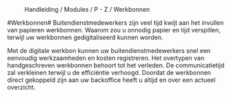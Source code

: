 <properties>
	<page>
		<title>Werkbonnen</title>
	</page>
	<menu>
		<position>Handleiding / Modules / P - Z / Werkbonnen</position> 
		<title>Introductie</title>
	</menu>
</properties>

#Werkbonnen#
<description>Buitendienstmedewerkers zijn veel tijd kwijt aan het invullen van papieren werkbonnen.  Waarom zou u onnodig papier en tijd verspillen, terwijl uw werkbonnen gedigitaliseerd kunnen worden.

Met de digitale werkbon kunnen uw buitendienstmedewerkers snel een eenvoudig werkzaamheden en kosten registreren. Het overtypen van handgeschreven werkbonnen behoort tot het verleden. De communicatietijd zal verkleinen terwijl u de efficiëntie verhoogd. Doordat de werkbonnen direct gekoppeld zijn aan uw backoffice heeft u altijd en over een actueel overzicht.
</description>
